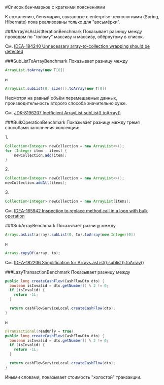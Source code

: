#Список бенчмарков с краткими пояснениями

К сожалению, бенчмарки, связанные с enterprise-технологиями (Spring, Hibernate) пока реализованы только для "восьмёрки".

###ArrayVsAsListIterationBenchmark
Показывает разницу между проходом по "голому" массиву и массиву, обёрнутому в список.

См. [IDEA-184240 Unnecessary array-to-collection wrapping should be detected](https://youtrack.jetbrains.com/v2/issue/IDEA-184240)


###SubListToArrayBenchmark
Показывает разницу между 

```java
ArrayList.toArray(new T[0])
``` 
и
```java
ArrayList.subList(0, size()).toArray(new T[0])
```

Несмотря на равный объём перемещаемых данных, производительность второго способа значительно хуже.

См. [JDK-8196207 Inefficient ArrayList.subList().toArray()](https://bugs.openjdk.java.net/browse/JDK-8196207)

###BulkOperationBenchmark
Показывает разницу между тремя способами заполнения коллекции:

1\.
```java
Collection<Integer> newCollection = new ArrayList<>();
for (Integer item : items) {
    newCollection.add(item);
}
```
2\.
```java
Collection<Integer> newCollection = new ArrayList<>();
newCollection.addAll(items);
```
3\.
```java
Collection<Integer> newCollection = new ArrayList(items);
```

См. [IDEA-165942 Inspection to replace method call in a loop with bulk operation](https://youtrack.jetbrains.com/issue/IDEA-165942)

###SubArrayBenchmark
Показывает разницу между 

```java
Arrays.asList(array).subList(0, to).toArray(new Integer[0])
```
и
```java
Arrays.copyOf(array, to);
```

См. [IDEA-182206 Simplification for Arrays.asList().sublist().toArray()](https://youtrack.jetbrains.com/issue/IDEA-182206)

###LazyTransactionBenchmark
Показывает разницу между

```java
public long createCashFlow(CashFlowDto dto) {
  boolean isInvalid = dto.getNumber() % 2 != 0;
  if (isInvalid) {
    return -1L;
  }

  return cashFlowServiceLocal.createCashFlow(dto);
}
```

и

```java
@Transactional(readOnly = true)
public long createCashFlow(CashFlowDto dto) {
  boolean isInvalid = dto.getNumber() % 2 != 0;
  if (isInvalid) {
    return -1L;
  }

  return cashFlowServiceLocal.createCashFlow(dto);
}
```

Иными словами, показывает стоимость "холостой" транзакции.